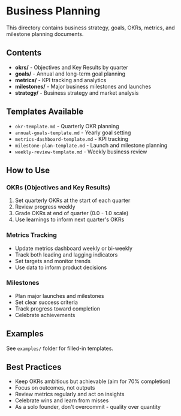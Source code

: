 # Business Planning

This directory contains business strategy, goals, OKRs, metrics, and milestone planning documents.

## Contents

- **okrs/** - Objectives and Key Results by quarter
- **goals/** - Annual and long-term goal planning
- **metrics/** - KPI tracking and analytics
- **milestones/** - Major business milestones and launches
- **strategy/** - Business strategy and market analysis

## Templates Available

- `okr-template.md` - Quarterly OKR planning
- `annual-goals-template.md` - Yearly goal setting
- `metrics-dashboard-template.md` - KPI tracking
- `milestone-plan-template.md` - Launch and milestone planning
- `weekly-review-template.md` - Weekly business review

## How to Use

### OKRs (Objectives and Key Results)
1. Set quarterly OKRs at the start of each quarter
2. Review progress weekly
3. Grade OKRs at end of quarter (0.0 - 1.0 scale)
4. Use learnings to inform next quarter's OKRs

### Metrics Tracking
- Update metrics dashboard weekly or bi-weekly
- Track both leading and lagging indicators
- Set targets and monitor trends
- Use data to inform product decisions

### Milestones
- Plan major launches and milestones
- Set clear success criteria
- Track progress toward completion
- Celebrate achievements

## Examples

See `examples/` folder for filled-in templates.

## Best Practices

- Keep OKRs ambitious but achievable (aim for 70% completion)
- Focus on outcomes, not outputs
- Review metrics regularly and act on insights
- Celebrate wins and learn from misses
- As a solo founder, don't overcommit - quality over quantity
